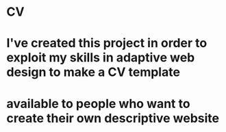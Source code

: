 # CV 
# I've created this project in order to exploit my skills in adaptive web design to make a CV template
# available to people who want to create their own descriptive website
